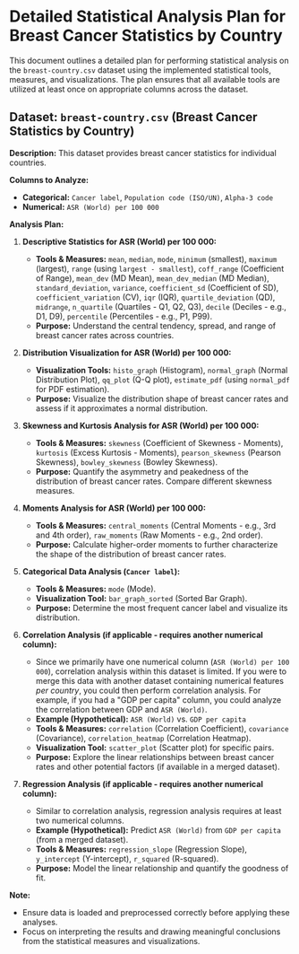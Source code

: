# Detailed Statistical Analysis Plan for Breast Cancer Statistics by Country

This document outlines a detailed plan for performing statistical analysis on the `breast-country.csv` dataset using the implemented statistical tools, measures, and visualizations. The plan ensures that all available tools are utilized at least once on appropriate columns across the dataset.

## Dataset: `breast-country.csv` (Breast Cancer Statistics by Country)

**Description:** This dataset provides breast cancer statistics for individual countries.

**Columns to Analyze:**

*   **Categorical:** `Cancer label`, `Population code (ISO/UN)`, `Alpha-3 code`
*   **Numerical:** `ASR (World) per 100 000`

**Analysis Plan:**

1.  **Descriptive Statistics for ASR (World) per 100 000:**
    *   **Tools & Measures:** `mean`, `median`, `mode`, `minimum` (smallest), `maximum` (largest), `range` (using `largest - smallest`), `coff_range` (Coefficient of Range), `mean_dev` (MD Mean), `mean_dev_median` (MD Median), `standard_deviation`, `variance`, `coefficient_sd` (Coefficient of SD), `coefficient_variation` (CV), `iqr` (IQR), `quartile_deviation` (QD), `midrange`, `n_quartile` (Quartiles - Q1, Q2, Q3), `decile` (Deciles - e.g., D1, D9), `percentile` (Percentiles - e.g., P1, P99).
    *   **Purpose:** Understand the central tendency, spread, and range of breast cancer rates across countries.

2.  **Distribution Visualization for ASR (World) per 100 000:**
    *   **Visualization Tools:** `histo_graph` (Histogram), `normal_graph` (Normal Distribution Plot), `qq_plot` (Q-Q plot), `estimate_pdf` (using `normal_pdf` for PDF estimation).
    *   **Purpose:** Visualize the distribution shape of breast cancer rates and assess if it approximates a normal distribution.

3.  **Skewness and Kurtosis Analysis for ASR (World) per 100 000:**
    *   **Tools & Measures:** `skewness` (Coefficient of Skewness - Moments), `kurtosis` (Excess Kurtosis - Moments), `pearson_skewness` (Pearson Skewness), `bowley_skewness` (Bowley Skewness).
    *   **Purpose:** Quantify the asymmetry and peakedness of the distribution of breast cancer rates. Compare different skewness measures.

4.  **Moments Analysis for ASR (World) per 100 000:**
    *   **Tools & Measures:** `central_moments` (Central Moments - e.g., 3rd and 4th order), `raw_moments` (Raw Moments - e.g., 2nd order).
    *   **Purpose:** Calculate higher-order moments to further characterize the shape of the distribution of breast cancer rates.

5.  **Categorical Data Analysis (`Cancer label`):**
    *   **Tools & Measures:** `mode` (Mode).
    *   **Visualization Tool:** `bar_graph_sorted` (Sorted Bar Graph).
    *   **Purpose:** Determine the most frequent cancer label and visualize its distribution.

6. **Correlation Analysis (if applicable - requires another numerical column):**
    *   Since we primarily have one numerical column (`ASR (World) per 100 000`), correlation analysis within this dataset is limited.  If you were to merge this data with another dataset containing numerical features *per country*, you could then perform correlation analysis.  For example, if you had a "GDP per capita" column, you could analyze the correlation between GDP and `ASR (World)`.
    *   **Example (Hypothetical):**  `ASR (World)` vs. `GDP per capita`
    *   **Tools & Measures:** `correlation` (Correlation Coefficient), `covariance` (Covariance), `correlation_heatmap` (Correlation Heatmap).
    *   **Visualization Tool:** `scatter_plot` (Scatter plot) for specific pairs.
    *   **Purpose:** Explore the linear relationships between breast cancer rates and other potential factors (if available in a merged dataset).

7. **Regression Analysis (if applicable - requires another numerical column):**
    *   Similar to correlation analysis, regression analysis requires at least two numerical columns.
    *   **Example (Hypothetical):** Predict `ASR (World)` from `GDP per capita` (from a merged dataset).
    *   **Tools & Measures:** `regression_slope` (Regression Slope), `y_intercept` (Y-intercept), `r_squared` (R-squared).
    *   **Purpose:** Model the linear relationship and quantify the goodness of fit.

**Note:**
*   Ensure data is loaded and preprocessed correctly before applying these analyses.
*   Focus on interpreting the results and drawing meaningful conclusions from the statistical measures and visualizations.
